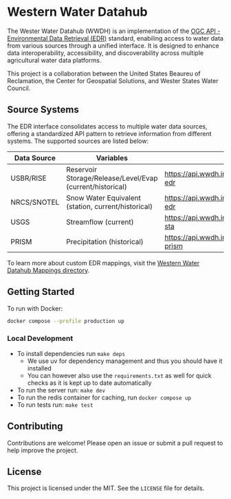 # Western Water Datahub

The Wester Water Datahub (WWDH) is an implementation of the [OGC API - Environmental Data Retrieval (EDR)](https://ogcapi.ogc.org/edr/) standard, enabiling access to water data from various sources through a unified interface. It is designed to enhance data interoperability, accessibility, and discoverability across multiple agricultural water data platforms.

This project is a collaboration between the United States Beaureu of Reclamation, the Center for Geospatial Solutions, and Wester States Water Council.

## Source Systems

The EDR interface consolidates access to multiple water data sources, offering a standardized API pattern to retrieve information from different systems. The supported sources are listed below:

| Data Source | Variables | EDR URL
|-------------|-----------------------------------------------------------|-------------------------------------------------------------|
| USBR/RISE   | Reservoir Storage/Release/Level/Evap (current/historical) | https://api.wwdh.internetofwater.app/collections/rise-edr   |
| NRCS/SNOTEL | Snow Water Equivalent (station, current/historical)       | https://api.wwdh.internetofwater.app/collections/snotel-edr |
| USGS        | Streamflow (current)                                      | https://api.wwdh.internetofwater.app/collections/usgs-sta   |
| PRISM       | Precipitation (historical)                                | https://api.wwdh.internetofwater.app/collections/usgs-prism |

To learn more about custom EDR mappings, visit the [Western Water Datahub Mappings directory](./packages/README.md).

## Getting Started

To run with Docker:

```bash
docker compose --profile production up 
```

### Local Development

- To install dependencies run `make deps`
  - We use uv for dependency management and thus you should have it installed
  - You can however also use the `requirements.txt` as well for quick checks as it is kept up to date automatically
- To run the server run: `make dev`
- To run the redis container for caching, run `docker compose up`
- To run tests run: `make test`

## Contributing

Contributions are welcome! Please open an issue or submit a pull request to help improve the project.

## License

This project is licensed under the MIT. See the `LICENSE` file for details.
